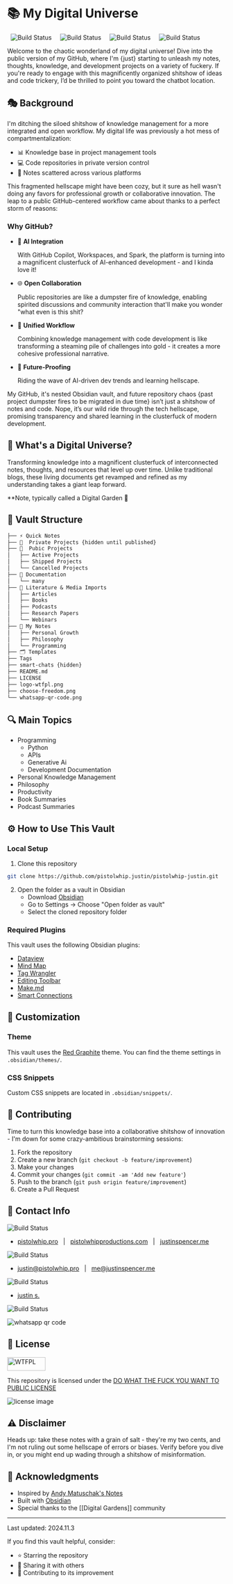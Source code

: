 # 📚 My Digital Universe

&nbsp;&nbsp;![Build Status](https://img.shields.io/badge/Made%20with-Markdown-1f425f.svg)&nbsp;&nbsp;&nbsp;&nbsp;&nbsp;![Build Status](https://img.shields.io/badge/Maintained%3F-yes-green.svg)&nbsp;&nbsp;&nbsp;&nbsp;&nbsp;![Build Status](https://img.shields.io/github/license/pistolwhip-justin/pistolwhip-justin.svg)&nbsp;&nbsp;&nbsp;&nbsp;&nbsp;![Build Status](https://img.shields.io/badge/Ask%20me-anything-1abc9c.svg)

Welcome to the chaotic wonderland of my digital universe! Dive into the public version of my GitHub, where I'm {just} starting to unleash my notes, thoughts, knowledge, and development projects on a variety of fuckery. If you're ready to engage with this magnificently organized shitshow of ideas and code trickery, I’d be thrilled to point you toward the chatbot location.

## 🎭 Background

I'm ditching the siloed shitshow of knowledge management for a more integrated and open workflow. My digital life was previously a hot mess of compartmentalization:

- 📊 Knowledge base in project management tools
- 💻 Code repositories in private version control
- 📝 Notes scattered across various platforms

This fragmented hellscape might have been cozy, but it sure as hell wasn't doing any favors for professional growth or collaborative innovation. The leap to a public GitHub-centered workflow came about thanks to a perfect storm of reasons:

### Why GitHub?

- 🤖 **AI Integration**

  With GitHub Copilot, Workspaces, and Spark, the platform is turning into a magnificent clusterfuck of AI-enhanced development - and I kinda love it!
  
- 🌐 **Open Collaboration**

  Public repositories are like a dumpster fire of knowledge, enabling spirited discussions and community interaction that'll make you wonder "what even is this shit?
  
- 🔄 **Unified Workflow**

  Combining knowledge management with code development is like transforming a steaming pile of challenges into gold - it creates a more cohesive professional narrative.
  
- 🚀 **Future-Proofing**

  Riding the wave of AI-driven dev trends and learning hellscape.

My GitHub, it's nested Obsidian vault, and future repository chaos {past project dumpster fires to be migrated in due time} isn’t just a shitshow of notes and code. Nope, it’s our wild ride through the tech hellscape, promising transparency and shared learning in the clusterfuck of modern development.

## 🌌 What's a Digital Universe?

Transforming knowledge into a magnificent clusterfuck of interconnected notes, thoughts, and resources that level up over time. Unlike traditional blogs, these living documents get revamped and refined as my understanding takes a giant leap forward.

**Note, typically called a Digital Garden 🌱

## 📂 Vault Structure

```md
├── ⚡ Quick Notes
├── 🎯  Private Projects {hidden until published}
├── 🎯  Pubic Projects
│   ├── Active Projects
│   ├── Shipped Projects
│   └── Cancelled Projects
├── 📄 Documentation
│   └── many
├── 📕 Literature & Media Imports
│   ├── Articles
│   ├── Books
│   ├── Podcasts
│   ├── Research Papers
│   └── Webinars
├── 🧠 My Notes
│   ├── Personal Growth
│   ├── Philosophy
│   └── Programming
├── 🗂️ Templates
├── Tags
├── smart-chats {hidden}
├── README.md
├── LICENSE
├── logo-wtfpl.png
├── choose-freedom.png
└── whatsapp-qr-code.png
```

## 🔍 Main Topics

- Programming
  - Python
  - APIs
  - Generative Ai
  - Development Documentation
- Personal Knowledge Management
- Philosophy
- Productivity
- Book Summaries
- Podcast Summaries

## ⚙️ How to Use This Vault

### Local Setup

1. Clone this repository

  ```bash
  git clone https://github.com/pistolwhip.justin/pistolwhip-justin.git
  ```

2. Open the folder as a vault in Obsidian
   - Download [Obsidian](https://obsidian.md/)
   - Go to Settings → Choose "Open folder as vault"
   - Select the cloned repository folder

### Required Plugins

This vault uses the following Obsidian plugins:

- [Dataview](obsidian://show-plugin?id=dataview)
- [Mind Map](obsidian://show-plugin?id=obsidian-mind-map)
- [Tag Wrangler](obsidian://show-plugin?id=tag-wrangler)
- [Editing Toolbar](obsidian://show-plugin?id=editing-toolbar)
- [Make.md](obsidian://show-plugin?id=make-md)
- [Smart Connections](obsidian://show-plugin?id=smart-connections)

## 🎨 Customization

### Theme

This vault uses the [Red Graphite](https://github.com/seanwcom/Red-Graphite-for-Obsidian) theme. You can find the theme settings in `.obsidian/themes/`.

### CSS Snippets

Custom CSS snippets are located in `.obsidian/snippets/`.

## 📝 Contributing

Time to turn this knowledge base into a collaborative shitshow of innovation - I'm down for some crazy-ambitious brainstorming sessions:

1. Fork the repository
2. Create a new branch (`git checkout -b feature/improvement`)
3. Make your changes
4. Commit your changes (`git commit -am 'Add new feature'`)
5. Push to the branch (`git push origin feature/improvement`)
6. Create a Pull Request

## 💬 Contact Info

![Build Status](https://img.shields.io/badge/website-6fa8dc?style=for-the-badge&logo=About.me&logoColor=white)
- [pistolwhip.pro](https://pistolwhip.pro) &nbsp;&nbsp;|&nbsp;&nbsp; [pistolwhipproductions.com](https://pistolwhipproductions.com) &nbsp;&nbsp;|&nbsp;&nbsp; [justinspencer.me](https://justinspencer.me)

![Build Status](https://img.shields.io/badge/Gmail-D14836?style=for-the-badge&logo=gmail&logoColor=white)
- [justin@pistolwhip.pro](mailto:justin@pistolwhip.pro) &nbsp;&nbsp;|&nbsp;&nbsp; [me@justinspencer.me](mailto:me@justinspencer.me)

![Build Status](https://img.shields.io/badge/Slack-4A154B?style=for-the-badge&logo=slack&logoColor=white)
- [justin s.](https://pistolwhipproductions.slack.com/team/U063324VBB8)

![Build Status](https://img.shields.io/badge/WhatsApp-25D366?style=for-the-badge&logo=whatsapp&logoColor=white)

 ![whatsapp qr code](whatsapp-qr-code.png)
## 📜 License

<a href="http://www.wtfpl.net/"><img
       src="http://www.wtfpl.net/wp-content/uploads/2012/12/wtfpl-badge-1.png"
       width="88" height="31" alt="WTFPL" /></a>

This repository is licensed under the [DO WHAT THE FUCK YOU WANT TO PUBLIC LICENSE](http://www.wtfpl.net/)

  ![license image](choose-freedom.png)

## ⚠️ Disclaimer

Heads up: take these notes with a grain of salt - they're my two cents, and I'm not ruling out some hellscape of errors or biases. Verify before you dive in, or you might end up wading through a shitshow of misinformation.

## 🙏 Acknowledgments

- Inspired by [Andy Matuschak's Notes](https://notes.andymatuschak.org/)
- Built with [Obsidian](https://obsidian.md/)
- Special thanks to the [[Digital Gardens]] community

---

Last updated: 2024.11.3

If you find this vault helpful, consider:

- ⭐ Starring the repository
- 📢 Sharing it with others
- 📝 Contributing to its improvement
